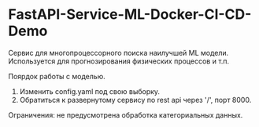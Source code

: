 # FastAPI-Service-ML-Docker-CI-CD-Demo
Сервис для многопроцессорного поиска наилучшей ML модели.
Используется для прогнозирования физических процессов и т.п.

Поярдок работы с моделью.
1. Изменить config.yaml под свою выборку.
2. Обратиться к развернутому сервису по rest api через '/', порт 8000.

Ограничения: не предусмотрена обработка категориальных данных.
